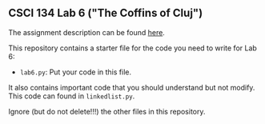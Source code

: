CSCI 134 Lab 6 ("The Coffins of Cluj")
--------------------------------------

The assignment description can be found 
[here](https://docs.google.com/document/d/1Nw3CAfiqfraE4SB3SiV4rEuAHLEw3Twic94UmUO5Hys/edit?usp=sharing).

This repository contains a starter file for the code
you need to write for Lab 6:
- `lab6.py`: Put your code in this file.

It also contains important code that you should understand but not modify.
This code can found in `linkedlist.py`.

Ignore (but do not delete!!!) the other files in this repository.